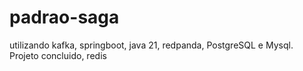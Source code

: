 # padrao-saga

utilizando kafka, springboot, java 21, redpanda, PostgreSQL e Mysql.
Projeto concluido, redis
